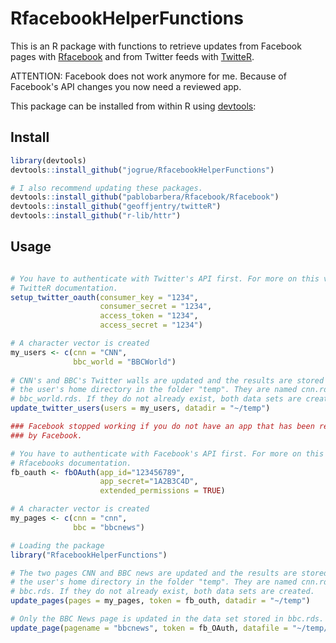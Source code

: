 # RfacebookHelperFunctions
This is an R package with functions to retrieve updates from Facebook pages
with [Rfacebook](https://github.com/pablobarbera/Rfacebook) and from Twitter
feeds with [TwitteR](https://github.com/geoffjentry/twitteR).

ATTENTION: Facebook does not work anymore for me. Because of Facebook's API
changes you now need a reviewed app.

This package can be installed from within R using
[devtools](https://github.com/hadley/devtools):


## Install
```R
library(devtools)
devtools::install_github("jogrue/RfacebookHelperFunctions")

# I also recommend updating these packages.
devtools::install_github("pablobarbera/Rfacebook/Rfacebook")
devtools::install_github("geoffjentry/twitteR")
devtools::install_github("r-lib/httr")
```



## Usage

```R

# You have to authenticate with Twitter's API first. For more on this visit
# TwitteR documentation.
setup_twitter_oauth(consumer_key = "1234",
                    consumer_secret = "1234",
                    access_token = "1234",
                    access_secret = "1234")

# A character vector is created
my_users <- c(cnn = "CNN",
              bbc_world = "BBCWorld")
              
# CNN's and BBC's Twitter walls are updated and the results are stored in
# the user's home directory in the folder "temp". They are named cnn.rds and
# bbc_world.rds. If they do not already exist, both data sets are created.
update_twitter_users(users = my_users, datadir = "~/temp")

### Facebook stopped working if you do not have an app that has been reviewed
### by Facebook.

# You have to authenticate with Facebook's API first. For more on this visit
# Rfacebooks documentation.
fb_oauth <- fbOAuth(app_id="123456789",
                    app_secret="1A2B3C4D",
                    extended_permissions = TRUE)

# A character vector is created
my_pages <- c(cnn = "cnn",
              bbc = "bbcnews")

# Loading the package
library("RfacebookHelperFunctions")

# The two pages CNN and BBC news are updated and the results are stored in
# the user's home directory in the folder "temp". They are named cnn.rds and
# bbc.rds. If they do not already exist, both data sets are created.
update_pages(pages = my_pages, token = fb_outh, datadir = "~/temp")

# Only the BBC News page is updated in the data set stored in bbc.rds.
update_page(pagename = "bbcnews", token = fb_OAuth, datafile = "~/temp/bbc.rds")
```
